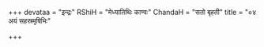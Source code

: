 +++
devataa = "इन्द्रः"
RShiH = "मेध्यातिथिः काण्वः"
ChandaH = "सतो बृहती"
title = "०४ अयं सहस्रमृषिभिः"

+++
